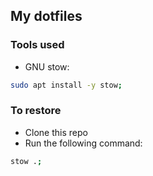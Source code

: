 ## **My dotfiles**

### Tools used
- GNU stow:
```sh
sudo apt install -y stow;
```

### To restore
- Clone this repo
- Run the following command:
```sh
stow .;
```
